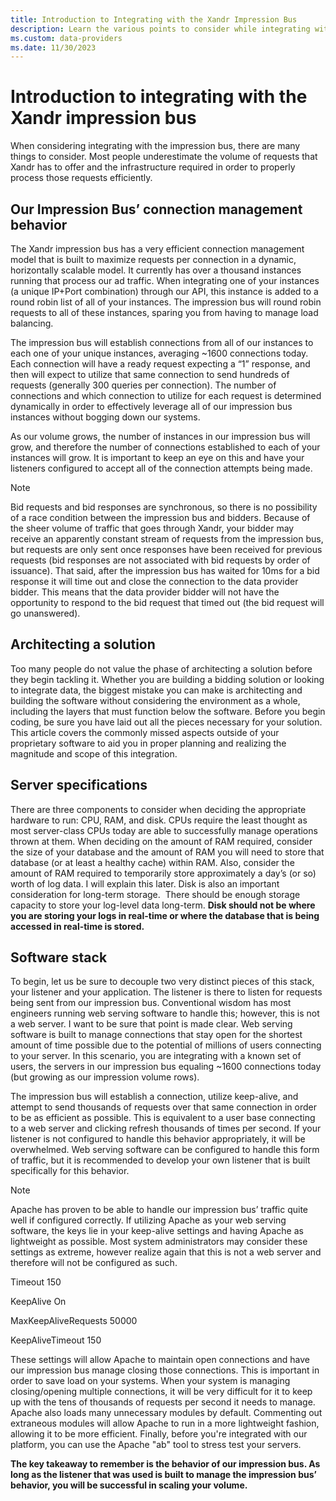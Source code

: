 ```yaml
---
title: Introduction to Integrating with the Xandr Impression Bus
description: Learn the various points to consider while integrating with the Xandr impression bus. 
ms.custom: data-providers
ms.date: 11/30/2023
---
```


# Introduction to integrating with the Xandr impression bus

When considering integrating with the impression bus, there are many things to consider. Most people underestimate the volume of requests
that Xandr has to offer and the infrastructure required in order to properly process those requests efficiently.

## Our Impression Bus’ connection management behavior

The Xandr impression bus has a very efficient connection management model that is built to maximize requests per connection in a dynamic, horizontally scalable model. It currently has over a thousand instances running that process our ad traffic. When integrating one of your instances (a unique IP+Port combination) through our API, this instance is added to a round robin list of all of your instances. The impression bus will round robin requests to all of these instances, sparing you from having to manage load balancing.

The impression bus will establish connections from all of our instances to each one of your unique instances, averaging ~1600 connections today. Each connection will have a ready request expecting a “1” response, and then will expect to utilize that same connection to send hundreds of requests (generally 300 queries per connection). The number of connections and which connection to utilize for each request is determined dynamically in order to effectively leverage all of our impression bus instances without bogging down our systems.

As our volume grows, the number of instances in our impression bus will grow, and therefore the number of connections established to each of your instances will grow. It is important to keep an eye on this and have your listeners configured to accept all of the connection attempts being made.

> [!NOTE]
> Bid requests and bid responses are synchronous, so there is no possibility of a race condition between the impression bus and bidders. Because of the sheer volume of traffic that goes through Xandr, your bidder may receive an apparently constant stream of requests from the impression bus, but requests are only sent once responses have been received for previous requests (bid responses are not associated with bid requests by order of issuance). That said, after the impression bus has waited for 10ms for a bid response it will time out and close the connection to the data provider bidder. This means that the data provider bidder will not have the opportunity to respond to the bid request that timed out (the bid request will go unanswered).

## Architecting a solution

Too many people do not value the phase of architecting a solution before they begin tackling it. Whether you are building a bidding solution or looking to integrate data, the biggest mistake you can make is architecting and building the software without considering the
environment as a whole, including the layers that must function below the software. Before you begin coding, be sure you have laid out all the pieces necessary for your solution. This article covers the commonly missed aspects outside of your proprietary software to aid you in proper planning and realizing the magnitude and scope of this integration.

## Server specifications

There are three components to consider when deciding the appropriate hardware to run: CPU, RAM, and disk. CPUs require the least thought as most server-class CPUs today are able to successfully manage operations thrown at them. When deciding on the amount of RAM required, consider the size of your database and the amount of RAM you will need to store that database (or at least a healthy cache) within RAM. Also, consider the amount of RAM required to temporarily store approximately a day’s (or so) worth of log data. I will explain this later. Disk is also an important consideration for long-term storage.  There should be enough storage capacity to store your log-level data long-term. **Disk should not be where you are storing your logs in real-time or where the database that is being accessed in real-time is stored.**

## Software stack

To begin, let us be sure to decouple two very distinct pieces of this stack, your listener and your application. The listener is there to
listen for requests being sent from our impression bus. Conventional wisdom has most engineers running web serving software to handle this; however, this is not a web server. I want to be sure that point is made clear. Web serving software is built to manage connections that stay open for the shortest amount of time possible due to the potential of millions of users connecting to your server. In this scenario, you are integrating with a known set of users, the servers in our impression bus equaling ~1600 connections today (but growing as our impression volume rows).

The impression bus will establish a connection, utilize keep-alive, and attempt to send thousands of requests over that same connection in order to be as efficient as possible. This is equivalent to a user base connecting to a web server and clicking refresh thousands of times per second. If your listener is not configured to handle this behavior appropriately, it will be overwhelmed. Web serving software can be configured to handle this form of traffic, but it is recommended to develop your own listener that is built specifically for this behavior.

> [!NOTE]
> Apache has proven to be able to handle our impression bus’ traffic quite well if configured correctly. If utilizing Apache as your web serving software, the keys lie in your keep-alive settings and having Apache as lightweight as possible. Most system administrators may consider these settings as extreme, however realize again that this is not a web server and therefore will not be configured as such.
>
> Timeout 150
>
> KeepAlive On
>
> MaxKeepAliveRequests 50000
>
> KeepAliveTimeout 150
>
> These settings will allow Apache to maintain open connections and have our impression bus manage closing those connections. This is important in order to save load on your systems. When your system is managing closing/opening multiple connections, it will be very difficult for it to keep up with the tens of thousands of requests per second it needs to manage. Apache also loads many unnecessary modules by default. Commenting out extraneous modules will allow Apache to run in a more lightweight fashion, allowing it to be more efficient. Finally, before you're integrated with our platform, you can use the Apache "ab" tool to stress test your servers.

**The key takeaway to remember is the behavior of our impression bus. As long as the listener that was used is built to manage the impression bus’ behavior, you will be successful in scaling your volume.**
